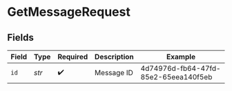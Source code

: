 # GetMessageRequest


## Fields

| Field                                | Type                                 | Required                             | Description                          | Example                              |
| ------------------------------------ | ------------------------------------ | ------------------------------------ | ------------------------------------ | ------------------------------------ |
| `id`                                 | *str*                                | :heavy_check_mark:                   | Message ID                           | 4d74976d-fb64-47fd-85e2-65eea140f5eb |